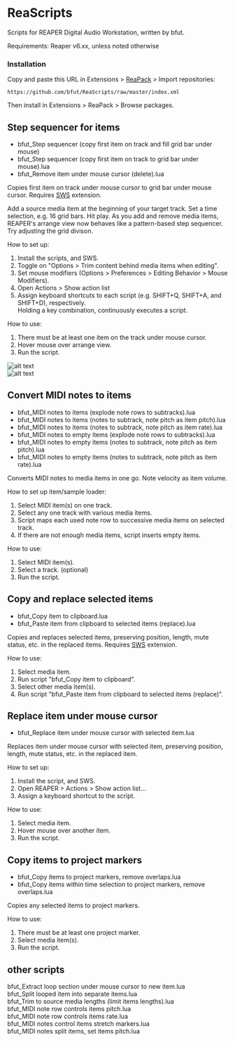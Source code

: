 # ReaScripts
Scripts for REAPER Digital Audio Workstation, written by bfut. 

Requirements: Reaper v6.xx, unless noted otherwise


### Installation
Copy and paste this URL in Extensions > [ReaPack](https://github.com/cfillion/reapack) > Import repositories:

```
https://github.com/bfut/ReaScripts/raw/master/index.xml
```
Then install in Extensions > ReaPack > Browse packages.


## Step sequencer for items
* bfut_Step sequencer (copy first item on track and fill grid bar under mouse)
* bfut_Step sequencer (copy first item on track to grid bar under mouse).lua
* bfut_Remove item under mouse cursor (delete).lua

Copies first item on track under mouse cursor to grid bar under mouse cursor. Requires [SWS] extension.

Add a source media item at the beginning of your target track. Set a time selection, e.g. 16 grid bars. Hit play. As you add and remove media items, REAPER's arrange view now behaves like a pattern-based step sequencer. Try adjusting the grid divison.

How to set up:
  1. Install the scripts, and SWS.
  2. Toggle on "Options > Trim content behind media items when editing".
  3. Set mouse modifiers (Options > Preferences > Editing Behavior > Mouse Modifiers).
  4. Open Actions > Show action list
  5. Assign keyboard shortcuts to each script (e.g. SHIFT+Q, SHIFT+A, and SHIFT+D), respectively.  
  Holding a key combination, continuously executes a script.

How to use:
  1. There must be at least one item on the track under mouse cursor.
  2. Hover mouse over arrange view.
  3. Run the script.

![alt text][trim]  
![alt text][mouse]

[trim]: https://github.com/bfut/ReaScripts/raw/rc/assets/bfut_Step-sequencer-TRIM-BEHIND-ITEMS.png "Options > Toggle trim behind items when editing"

[mouse]: https://github.com/bfut/ReaScripts/raw/rc/assets/bfut_Step-sequencer-MOUSE-MODIFIER.png "Set mouse modifiers"

## Convert MIDI notes to items
* bfut_MIDI notes to items (explode note rows to subtracks).lua
* bfut_MIDI notes to items (notes to subtrack, note pitch as item pitch).lua
* bfut_MIDI notes to items (notes to subtrack, note pitch as item rate).lua
* bfut_MIDI notes to empty items (explode note rows to subtracks).lua
* bfut_MIDI notes to empty items (notes to subtrack, note pitch as item pitch).lua
* bfut_MIDI notes to empty items (notes to subtrack, note pitch as item rate).lua

Converts MIDI notes to media items in one go. Note velocity as item volume.

How to set up item/sample loader:
  1. Select MIDI item(s) on one track.
  2. Select any one track with various media items.
  3. Script maps each used note row to successive media items on selected track.
  4. If there are not enough media items, script inserts empty items.

How to use:
  1. Select MIDI item(s).
  1. Select a track. (optional)
  1. Run the script.


## Copy and replace selected items
* bfut_Copy item to clipboard.lua
* bfut_Paste item from clipboard to selected items (replace).lua

Copies and replaces selected items, preserving position, length, mute status, etc. in the replaced items. Requires [SWS] extension.

How to use:
  1. Select media item.
  1. Run script "bfut_Copy item to clipboard".
  1. Select other media item(s).
  1. Run script "bfut_Paste item from clipboard to selected items (replace)".


## Replace item under mouse cursor
* bfut_Replace item under mouse cursor with selected item.lua

Replaces item under mouse cursor with selected item, preserving position, length, mute status, etc. in the replaced item.

How to set up:
  1. Install the script, and SWS.
  1. Open REAPER > Actions > Show action list...
  1. Assign a keyboard shortcut to the script.

How to use:
  1. Select media item.
  1. Hover mouse over another item.
  1. Run the script.


## Copy items to project markers
* bfut_Copy items to project markers, remove overlaps.lua
* bfut_Copy items within time selection to project markers, remove overlaps.lua

Copies any selected items to project markers.
  
How to use:
  1. There must be at least one project marker.
  1. Select media item(s).
  1. Run the script.


## other scripts
bfut_Extract loop section under mouse cursor to new item.lua  
bfut_Split looped item into separate items.lua  
bfut_Trim to source media lengths (limit items lengths).lua  
bfut_MIDI note row controls items pitch.lua  
bfut_MIDI note row controls items rate.lua  
bfut_MIDI notes control items stretch markers.lua  
bfut_MIDI notes split items, set items pitch.lua


[SWS]: http://www.sws-extension.org
